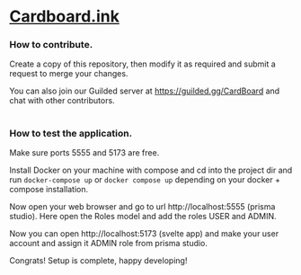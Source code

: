# [Cardboard.ink](Cardboard.ink)

### How to contribute.

Create a copy of this repository, then modify it as required and submit a request to merge your changes.

You can also join our Guilded server at https://guilded.gg/CardBoard and chat with other contributors.

#

### How to test the application.

Make sure ports 5555 and 5173 are free.

Install Docker on your machine with compose and cd into the project dir and run `docker-compose up` or `docker compose up` depending on your docker + compose installation.

Now open your web browser and go to url http://localhost:5555 (prisma studio). Here open the Roles model and add the roles USER and ADMIN. 

Now you can open http://localhost:5173 (svelte app) and make your user account and assign it ADMIN role from prisma studio.

Congrats! Setup is complete, happy developing!

#
